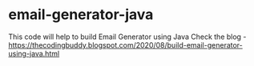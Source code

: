 # email-generator-java
This code will help to build Email Generator using Java 
Check the blog - https://thecodingbuddy.blogspot.com/2020/08/build-email-generator-using-java.html
